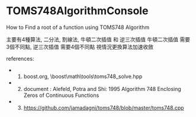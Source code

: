# TOMS748AlgorithmConsole
 How to Find a root of a function using TOMS748 Algorithm

主要有4種算法, 二分法, 割線法, 牛頓二次插值 和 逆三次插值
牛頓二次插值 需要3個不同點, 逆三次插值 需要4個不同點
視情況更換算法加速收斂

references:
* 1. boost.org, \boost\math\tools\toms748_solve.hpp
* 2. document : Alefeld, Potra and Shi: 1995 Algorithm 748 Enclosing Zeros of Continuous Functions
* 3. https://github.com/jamadagni/toms748/blob/master/toms748.cpp
